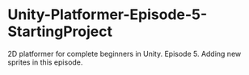 # Unity-Platformer-Episode-5-StartingProject
2D platformer for complete beginners in Unity. Episode 5. Adding new sprites in this episode.
